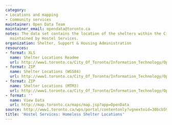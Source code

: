 ```yaml
---
category:
- Locations and mapping
- Community services
maintainer: Open Data Team
maintainer_email: opendata@toronto.ca
notes: The data set contains the location of the shelters within the City of Toronto,
  maintained by Hostel Services.
organization: Shelter, Support & Housing Administration
resources:
- format: XLS
  name: Shelter Locations Readme
  url: http://www1.toronto.ca/City_Of_Toronto/Information_Technology/Open_Data/Data_Sets/Assets/Files/Shelter_Locations_Readme.xls
- format: ZIP
  name: Shelter Locations (WGS84)
  url: http://www1.toronto.ca/City_Of_Toronto/Information_Technology/Open_Data/Data_Sets/Assets/Files/shelters_wgs84_Feb_2012.zip
- format: ZIP
  name: Shelter Locations (MTM3)
  url: http://www1.toronto.ca/City_Of_Toronto/Information_Technology/Open_Data/Data_Sets/Assets/Files/shelters_mtm3_feb_2012.zip
- format: ''
  name: View Data
  url: http://map.toronto.ca/maps/map.jsp?app=OpenData
source: http://www1.toronto.ca/wps/portal/contentonly?vgnextoid=30bcb5989b985310VgnVCM1000003dd60f89RCRD&vgnextchannel=1a66e03bb8d1e310VgnVCM10000071d60f89RCRD
title: 'Hostel Services: Homeless Shelter Locations'
---
```

